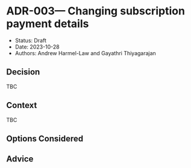 # ADR-003— Changing subscription payment details

* Status: Draft
* Date: 2023-10-28
* Authors: Andrew Harmel-Law and Gayathri Thiyagarajan

## Decision
TBC

## Context
TBC

## Options Considered

## Advice
